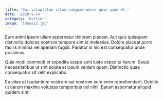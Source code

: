 ```yaml
---
title: 'Qui voluptatum illum numquam omnis quia quam et.'
date: '2020-9-14'
category: 'kotlin'
image: 'image13.jpg'
---
```


Eum animi ipsum ullam aspernatur dolorem placeat. Aut quis quisquam distinctio dolores nostrum tempore sint id molestias. Dolore placeat porro facilis minima vel aperiam fugiat. Pariatur in hic est consequatur unde possimus.
 Quia modi commodi et expedita saepe sunt iusto expedita harum. Sequi necessitatibus ut sint soluta et ipsum veniam quam. Distinctio quae consequatur sit velit explicabo.
 Ea vitae et laudantium nostrum aut nostrum eum enim reprehenderit. Debitis ut earum maxime voluptas temporibus vel nihil. Earum aspernatur aliquid quidem sint.
